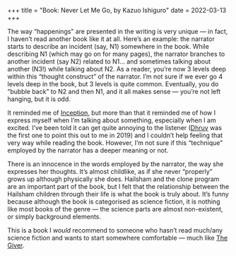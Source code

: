 +++
title = "Book: Never Let Me Go, by Kazuo Ishiguro"
date = 2022-03-13
+++

The way “happenings” are presented in the writing is very unique — in fact, I haven’t read another book like it at all. Here’s an example: the narrator starts to describe an incident (say, N1) somewhere in the book. While describing N1 (which may go on for many pages), the narrator branches to another incident (say N2) related to N1… and sometimes talking about another (N3!) while talking about N2. As a reader, you’re now 3 levels deep within this “thought construct” of the narrator. I’m not sure if we ever go 4 levels deep in the book, but 3 levels is quite common. Eventually, you do “bubble back” to N2 and then N1, and it all makes sense — you’re not left hanging, but it is odd.

It reminded me of [Inception](https://en.wikipedia.org/wiki/Inception), but more than that it reminded me of how I express myself when I’m talking about something, especially when I am excited. I’ve been told it can get quite annoying to the listener ([Dhruv](https://twitter.com/dhruvraisaxena/) was the first one to point this out to me in 2019) and I couldn’t help feeling that very way while reading the book. However, I’m not sure if this “technique” employed by the narrator has a deeper meaning or not. 

There is an innocence in the words employed by the narrator, the way she expresses her thoughts. It’s almost childlike, as if she never “properly” grows up although physically she does. Hailsham and the clone program are an important part of the book, but I felt that the relationship between the Hailsham children through their life is what the book is truly about. It’s funny because although the book is categorised as science fiction, it is nothing like most books of the genre — the science parts are almost non-existent, or simply background elements. 

This is a book I *would* recommend to someone who hasn’t read much/any science fiction and wants to start somewhere comfortable — much like [The Giver](https://en.wikipedia.org/wiki/The_Giver).
